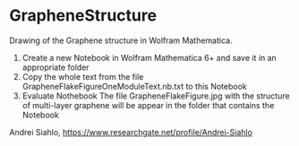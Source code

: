 # GrapheneStructure
Drawing of the Graphene structure in Wolfram Mathematica.
1. Create a new Notebook in Wolfram Mathematica 6+ and save it in an appropriate folder
2. Copy the whole text from the file GrapheneFlakeFigureOneModuleText.nb.txt to this Notebook
3. Evaluate Nothebook
The file GrapheneFlakeFigure.jpg with the structure of multi-layer graphene will be appear
in the folder that contains the Notebook 

Andrei Siahlo, 
https://www.researchgate.net/profile/Andrei-Siahlo
